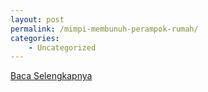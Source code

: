 ```yaml
---
layout: post
permalink: /mimpi-membunuh-perampok-rumah/
categories:
    - Uncategorized
---
```


[Baca Selengkapnya](/08)